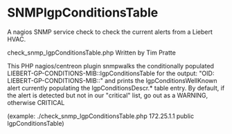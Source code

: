SNMPlgpConditionsTable
======================

A nagios SNMP service check to check the current alerts from a Liebert HVAC.

 check_snmp_lgpConditionsTable.php
 Written by Tim Pratte 

 This PHP nagios/centreon plugin snmpwalks the conditionally populated  LIEBERT-GP-CONDITIONS-MIB::lgpConditionsTable
 for the output: "OID: LIEBERT-GP-CONDITIONS-MIB::" and prints the lgpConditionsWellKnown alert currently
 populating the lgpConditionsDescr.* table entry.  By default, if the alert is detected but not in our "critical"
 list, go out as a WARNING, otherwise CRITICAL


 (example:  ./check_snmp_lgpConditionsTable.php 172.25.1.1 public lgpConditionsTable)
